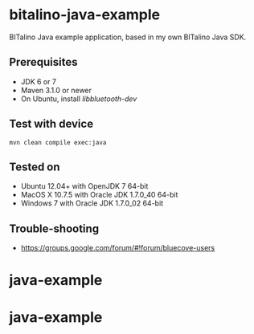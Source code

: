bitalino-java-example
======================================

BITalino Java example application, based in my own BITalino Java SDK.

## Prerequisites ##
- JDK 6 or 7
- Maven 3.1.0 or newer
- On Ubuntu, install _libbluetooth-dev_

## Test with device ##
```
mvn clean compile exec:java
```

## Tested on ##
- Ubuntu 12.04+ with OpenJDK 7 64-bit
- MacOS X 10.7.5 with Oracle JDK 1.7.0_40 64-bit
- Windows 7 with Oracle JDK 1.7.0_02 64-bit 

## Trouble-shooting ##
- https://groups.google.com/forum/#!forum/bluecove-users
# java-example
# java-example
